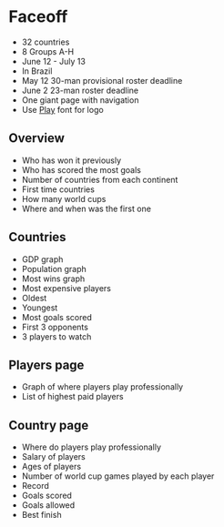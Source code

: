 # Faceoff

* 32 countries
* 8 Groups A-H
* June 12 - July 13
* In Brazil
* May 12 30-man provisional roster deadline
* June 2 23-man roster deadline
* One giant page with navigation
* Use [Play](https://www.google.com/fonts/specimen/Play) font for logo

## Overview

* Who has won it previously
* Who has scored the most goals
* Number of countries from each continent
* First time countries
* How many world cups
* Where and when was the first one

## Countries

* GDP graph
* Population graph
* Most wins graph
* Most expensive players
* Oldest
* Youngest
* Most goals scored
* First 3 opponents
* 3 players to watch

## Players page

* Graph of where players play professionally
* List of highest paid players

## Country page

* Where do players play professionally
* Salary of players
* Ages of players
* Number of world cup games played by each player
* Record
* Goals scored
* Goals allowed
* Best finish
